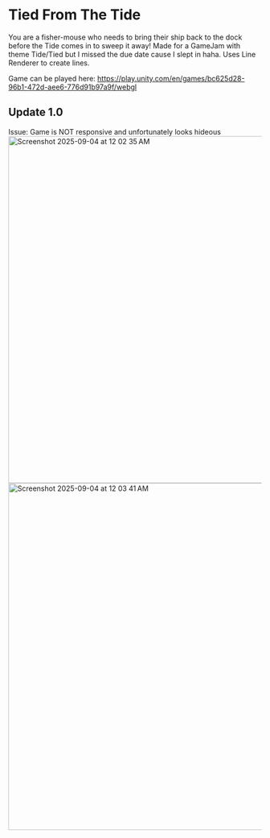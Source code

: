 # Tied From The Tide
You are a fisher-mouse who needs to bring their ship back to the dock before the Tide comes in to sweep it away! Made for a GameJam with theme Tide/Tied but I missed the due date cause I slept in haha. Uses Line Renderer to create lines. 

Game can be played here: https://play.unity.com/en/games/bc625d28-96b1-472d-aee6-776d91b97a9f/webgl

## Update 1.0
Issue: Game is NOT responsive and unfortunately looks hideous
<img width="1237" height="689" alt="Screenshot 2025-09-04 at 12 02 35 AM" src="https://github.com/user-attachments/assets/0284a8fe-ae2e-479b-8113-218e2e9fb221" />
<img width="1237" height="689" alt="Screenshot 2025-09-04 at 12 03 41 AM" src="https://github.com/user-attachments/assets/45fb893d-5a49-430b-86da-de5fd95ec09f" />


